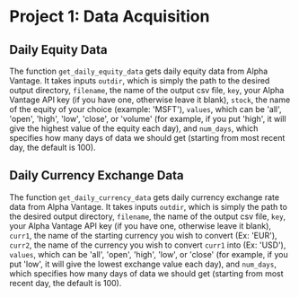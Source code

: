 # Project 1: Data Acquisition

## Daily Equity Data

The function `get_daily_equity_data` gets daily equity data from Alpha Vantage. It takes inputs `outdir`, which is simply the path to the desired output directory, `filename`, the name of the output csv file, `key`, your Alpha Vantage API key (if you have one, otherwise leave it blank), `stock`, the name of the equity of your choice (example: 'MSFT'), `values`, which can be 'all', 'open', 'high', 'low', 'close', or 'volume' (for example, if you put 'high', it will give the highest value of the equity each day), and `num_days`, which specifies how many days of data we should get (starting from most recent day, the default is 100).

## Daily Currency Exchange Data

The function `get_daily_currency_data` gets daily currency exchange rate data from Alpha Vantage. It takes inputs `outdir`, which is simply the path to the desired output directory, `filename`, the name of the output csv file, `key`, your Alpha Vantage API key (if you have one, otherwise leave it blank), `curr1`, the name of the starting currency you wish to convert (Ex: 'EUR'), `curr2`, the name of the currency you wish to convert `curr1` into (Ex: 'USD'), `values`, which can be 'all', 'open', 'high', 'low', or 'close' (for example, if you put 'low', it will give the lowest exchange value each day), and `num_days`, which specifies how many days of data we should get (starting from most recent day, the default is 100).
